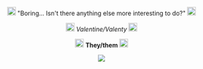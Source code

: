 <p align ="center"> <img width="20" height="20" src = "https://wilardo.crd.co/assets/images/gallery02/e4f0ac29_original.gif?v=e670c4e7"> "Boring... Isn't there anything else more interesting to do?" <img width="20" height="20" src = "https://wilardo.crd.co/assets/images/gallery02/e4f0ac29_original.gif?v=e670c4e7"> </p> 
<p align = "center"> <img width="20" height="20" src = "https://gifs.crd.co/assets/images/gallery25/f9ac378d.gif?v=ef433a6f">  <i> Valentine/Valenty </i> <img width="20" height="20" src = "https://gifs.crd.co/assets/images/gallery25/f9ac378d.gif?v=ef433a6f"> </p>
<p align = "center"> <img width="20" height="20" src = "https://gifs.crd.co/assets/images/gallery25/9444077d.gif?v=ef433a6f"> <b> They/them </b> <img width="20" height="20" src = "https://gifs.crd.co/assets/images/gallery25/9444077d.gif?v=ef433a6f"> </p>
<p align = "center"> <img src = "https://cdn.discordapp.com/attachments/1019685817800728587/1235358724118413373/aaaaaaaaaaaaaa.jpg?ex=66360f37&is=6634bdb7&hm=b22ea9e35c5e9334a84bbd8f0c0c53b8076b379c9a61b70c8ed2dfaa50cac296&"> </p>

